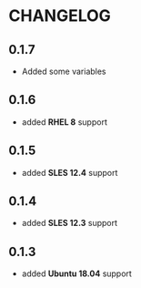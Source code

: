 # CHANGELOG

## 0.1.7

* Added some variables

## 0.1.6

* added **RHEL 8** support

## 0.1.5

* added **SLES 12.4** support

## 0.1.4

* added **SLES 12.3** support

## 0.1.3

* added **Ubuntu 18.04** support
